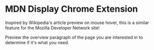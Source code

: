 # MDN Display Chrome Extension
Inspired by Wikipedia's article preview on mouse hover, this is a similar feature for the Mozilla Developer Network site!

Preview the overview paragraph of the page you are interested in to determine if it's what you need.
